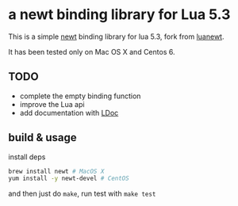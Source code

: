 # a newt binding library for Lua 5.3

This is a simple [newt][newt] binding library for lua 5.3, fork from [luanewt][luanewt].

It has been tested only on Mac OS X and Centos 6.

## TODO

* complete the empty binding function
* improve the Lua api
* add documentation with [LDoc][LDoc]

## build & usage

install deps

```zsh
brew install newt # MacOS X
yum install -y newt-devel # CentOS
```

and then just do `make`, run test with `make test`

[newt]: https://en.wikipedia.org/wiki/Newt_(programming_library)
[luanewt]: https://github.com/SnarkyClark/luanewt
[LDoc]: https://github.com/stevedonovan/LDoc
